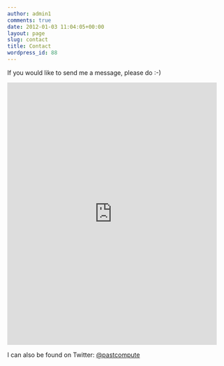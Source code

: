 ```yaml
---
author: admin1
comments: true
date: 2012-01-03 11:04:05+00:00
layout: page
slug: contact
title: Contact
wordpress_id: 88
---
```


If you would like to send me a message, please do :-)

<iframe src="https://docs.google.com/forms/d/1kbhPUx58r9C99Erd0-2LxRQbJtvelWT5KvStcX1Errc/viewform?embedded=true" width="480" height="600" frameborder="0" marginheight="0" marginwidth="0">Loading...</iframe>

I can also be found on Twitter: [@pastcompute](https://twitter.com/pastcompute)
